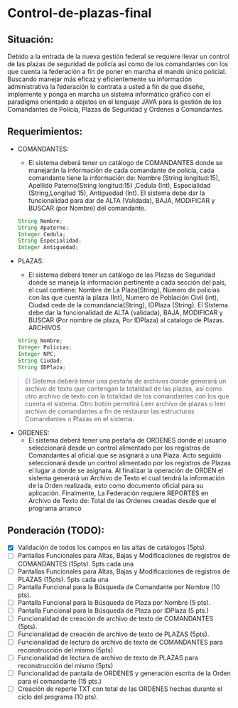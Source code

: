# Control-de-plazas-final

## Situación:

Debido a la entrada de la nueva gestión federal se requiere llevar un control de las plazas de seguridad de policía así como de los
comandantes con los que cuenta la federación a fin de poner en marcha el mando único policial. Buscando manejar más eficaz y
eficientemente su información administrativa la federación lo contrata a usted a fin de que diseñe, implemente y ponga en marcha un
sistema informático gráfico con el paradigma orientado a objetos en el lenguaje JAVA para la gestión de los Comandantes de Policía,
Plazas de Seguridad y Ordenes a Comandantes.

## Requerimientos:

* COMANDANTES:
    * El sistema deberá tener un catálogo de COMANDANTES donde se manejarán la información de cada comandante de policía, cada
    comandante tiene la información de: Nombre (String longitud:15), Apellido Paterno(String longitud:15) ,Cedula (Int), Especialidad
    (String,Longitud 15), Antiguedad (Int). El sistema debe dar la funcionalidad para dar de ALTA (Validada), BAJA, MODIFICAR y
    BUSCAR (por Nombre) del comandante.
    
    ```java
    String Nombre;
    String Apaterno;
    Integer Cedula;
    String Especialidad;
    Integer Antiguedad;
    ```

* PLAZAS:
    * El sistema deberá tener un catálogo de las Plazas de Seguridad donde se maneja la información pertinente a cada sección del país, el
    cual contiene: Nombre de La Plaza(String), Número de policías con las que cuenta la plaza (Int), Numero de Población Civil (int),
    Ciudad cede de la comandancia(String), IDPlaza (String). El Sistema debe dar la funcionalidad de ALTA (validada), BAJA,
    MODIFICAR y BUSCAR (Por nombre de plaza, Por IDPlaza) al catalogo de Plazas.
    ARCHIVOS
    
    ```java
    String Nombre;
    Integer Policias;
    Integer NPC;
    String Ciudad;
    String IDPlaza;
    ```
    
> El Sistema deberá tener una pestaña de archivos donde generará un archivo de texto que contengan la totalidad de las plazas, así como
> otro archivo de texto con la totalidad de los comandantes con los que cuenta el sistema. Otro botón permitirá Leer archivo de plazas o
> leer archivo de comandantes a fin de restaurar las estructuras Comandantes o Plazas en el sistema.

* ORDENES:
    * El sistema deberá tener una pestaña de ORDENES donde el usuario seleccionará desde un control alimentado por los registros de
    Comandantes al oficial que se asignará a una Plaza. Acto seguido seleccionará desde un control alimentado por los registros de Plazas
    el lugar a donde se asignara. Al finalizar la operación de ORDEN el sistema generará un Archivo de Texto el cual tendrá la información
    de la Orden realizada, esto como documento oficial para su aplicación.
    Finalmente, La Federación requiere REPORTES en Archivo de Texto de: Total de las Ordenes creadas desde que el programa arranco
    

## Ponderación (TODO):

- [x] Validación de todos los campos en las altas de catálogos (5pts).
- [ ] Pantallas Funcionales para Altas, Bajas y Modificaciones de registros de COMANDANTES (15pts). 5pts cada una
- [ ] Pantallas Funcionales para Altas, Bajas y Modificaciones de registros de PLAZAS (15pts). 5pts cada una
- [ ] Pantalla Funcional para la Búsqueda de Comandante por Nombre (10 pts).
- [ ] Pantalla Funcional para la Búsqueda de Plaza por Nombre (5 pts).
- [ ] Pantalla Funcional para la Búsqueda de Plaza por IDPlaza (5 pts.)
- [ ] Funcionalidad de creación de archivo de texto de COMANDANTES (5pts).
- [ ] Funcionalidad de creación de archivo de texto de PLAZAS (5pts).
- [ ] Funcionalidad de lectura de archivo de texto de COMANDANTES para reconstrucción del mismo (5pts)
- [ ] Funcionalidad de lectura de archivo de texto de PLAZAS para reconstrucción del mismo (5pts)
- [ ] Funcionalidad de pantalla de ORDENES y generación escrita de la Orden para el comandante (15 pts.)
- [ ] Creación de reporte TXT con total de las ORDENES hechas durante el ciclo del programa (10 pts).
